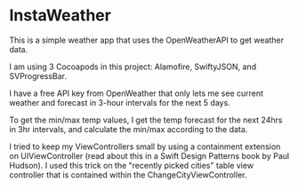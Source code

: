 # InstaWeather

This is a simple weather app that uses the OpenWeatherAPI to get weather data. 

I am using 3 Cocoapods in this project: Alamofire, SwiftyJSON, and SVProgressBar.

I have a free API key from OpenWeather that only lets me see current weather and forecast in 3-hour intervals for the next 5 days. 

To get the min/max temp values, I get the temp forecast for the next 24hrs in 3hr intervals, and calculate the min/max according to the data. 

I tried to keep my ViewControllers small by using a containment extension on UIViewController (read about this in a Swift Design Patterns book by Paul Hudson). I used this trick on the "recently picked cities" table view controller that is contained within the ChangeCityViewController. 

